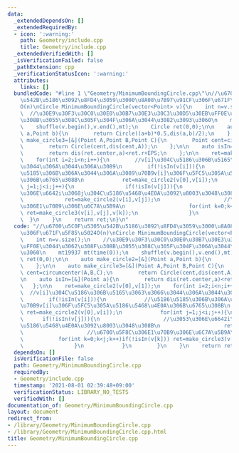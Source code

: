 ```yaml
---
data:
  _extendedDependsOn: []
  _extendedRequiredBy:
  - icon: ':warning:'
    path: Geometry/include.cpp
    title: Geometry/include.cpp
  _extendedVerifiedWith: []
  _isVerificationFailed: false
  _pathExtension: cpp
  _verificationStatusIcon: ':warning:'
  attributes:
    links: []
  bundledCode: "#line 1 \"Geometry/MinimumBoundingCircle.cpp\"\n//\u6700\u5C0F\u5305\
    \u542B\u5186\u3092\u8FD4\u3059\u3000\u8A08\u7B97\u91CF\u306F\u671F\u5F85\u5024\
    O(n)\nCircle MinimumBoundingCircle(vector<Point> v){\n    int n=v.size();\n  \
    \  //\u30E9\u30F3\u30C0\u30E0\u30B7\u30E3\u30C3\u30D5\u30EB\uFF0E\u3044\u3062\u308F\
    \u308B\u3055\u308C\u305F\u304F\u306A\u3044\u3082\u3093\u3060\n    mt19937 mt(time(0));\n\
    \    shuffle(v.begin(),v.end(),mt);\n    Circle ret(0,0);\n\n    auto make_circle2=[&](Point\
    \ a,Point b){\n        return Circle((a+b)*0.5,dis(a,b)/2);\n    };\n\n    auto\
    \ make_circle3=[&](Point A,Point B,Point C){\n        Point cent=circumcenter(A,B,C);\n\
    \        return Circle(cent,dis(cent,A));\n    };\n\n    auto isIn=[&](Point a){\n\
    \        return dis(ret.center,a)<ret.r+EPS;\n    };\n\n    ret=make_circle2(v[0],v[1]);\n\
    \    for(int i=2;i<n;i++){\n        //v[i]\u304C\u5186\u306B\u5165\u3063\u3066\
    \u3044\u306A\u3044\u306A\u3089\n        if(!isIn(v[i])){\n            //\u5186\
    \u5185\u306B\u306A\u3044\u306A\u3089\u70B9v[i]\u306F\u5FC5\u305A\u5186\u5468\u4E0A\
    \u306B\u6765\u308B\n            ret=make_circle2(v[0],v[i]);\n            for(int\
    \ j=1;j<i;j++){\n                if(!isIn(v[j])){\n                    //\u3053\
    \u306E\u6642i\u3068j\u304C\u5186\u5468\u4E0A\u3092\u8003\u3048\u308B\n       \
    \             ret=make_circle2(v[i],v[j]);\n                    //\u6700\u5F8C\
    \u306E1\u70B9\u306E\u6C7A\u5B9A\n                    for(int k=0;k<j;k++)if(!isIn(v[k]))\
    \ ret=make_circle3(v[i],v[j],v[k]);\n                }\n            }\n      \
    \  }\n    }\n    return ret;\n}\n"
  code: "//\u6700\u5C0F\u5305\u542B\u5186\u3092\u8FD4\u3059\u3000\u8A08\u7B97\u91CF\
    \u306F\u671F\u5F85\u5024O(n)\nCircle MinimumBoundingCircle(vector<Point> v){\n\
    \    int n=v.size();\n    //\u30E9\u30F3\u30C0\u30E0\u30B7\u30E3\u30C3\u30D5\u30EB\
    \uFF0E\u3044\u3062\u308F\u308B\u3055\u308C\u305F\u304F\u306A\u3044\u3082\u3093\
    \u3060\n    mt19937 mt(time(0));\n    shuffle(v.begin(),v.end(),mt);\n    Circle\
    \ ret(0,0);\n\n    auto make_circle2=[&](Point a,Point b){\n        return Circle((a+b)*0.5,dis(a,b)/2);\n\
    \    };\n\n    auto make_circle3=[&](Point A,Point B,Point C){\n        Point\
    \ cent=circumcenter(A,B,C);\n        return Circle(cent,dis(cent,A));\n    };\n\
    \n    auto isIn=[&](Point a){\n        return dis(ret.center,a)<ret.r+EPS;\n \
    \   };\n\n    ret=make_circle2(v[0],v[1]);\n    for(int i=2;i<n;i++){\n      \
    \  //v[i]\u304C\u5186\u306B\u5165\u3063\u3066\u3044\u306A\u3044\u306A\u3089\n\
    \        if(!isIn(v[i])){\n            //\u5186\u5185\u306B\u306A\u3044\u306A\u3089\
    \u70B9v[i]\u306F\u5FC5\u305A\u5186\u5468\u4E0A\u306B\u6765\u308B\n           \
    \ ret=make_circle2(v[0],v[i]);\n            for(int j=1;j<i;j++){\n          \
    \      if(!isIn(v[j])){\n                    //\u3053\u306E\u6642i\u3068j\u304C\
    \u5186\u5468\u4E0A\u3092\u8003\u3048\u308B\n                    ret=make_circle2(v[i],v[j]);\n\
    \                    //\u6700\u5F8C\u306E1\u70B9\u306E\u6C7A\u5B9A\n         \
    \           for(int k=0;k<j;k++)if(!isIn(v[k])) ret=make_circle3(v[i],v[j],v[k]);\n\
    \                }\n            }\n        }\n    }\n    return ret;\n}\n"
  dependsOn: []
  isVerificationFile: false
  path: Geometry/MinimumBoundingCircle.cpp
  requiredBy:
  - Geometry/include.cpp
  timestamp: '2021-08-01 02:39:48+09:00'
  verificationStatus: LIBRARY_NO_TESTS
  verifiedWith: []
documentation_of: Geometry/MinimumBoundingCircle.cpp
layout: document
redirect_from:
- /library/Geometry/MinimumBoundingCircle.cpp
- /library/Geometry/MinimumBoundingCircle.cpp.html
title: Geometry/MinimumBoundingCircle.cpp
---
```

